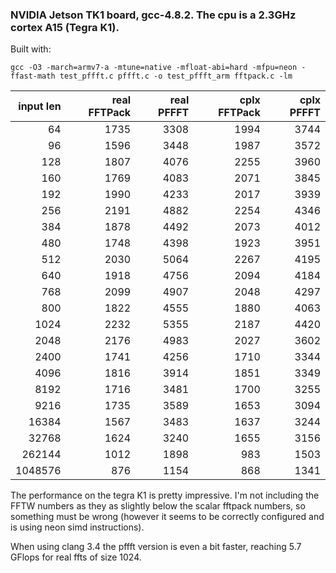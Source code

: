 
### NVIDIA Jetson TK1 board, gcc-4.8.2. The cpu is a 2.3GHz cortex A15 (Tegra K1).

Built with:

```
gcc -O3 -march=armv7-a -mtune=native -mfloat-abi=hard -mfpu=neon -ffast-math test_pffft.c pffft.c -o test_pffft_arm fftpack.c -lm
```

| input len |real FFTPack| real PFFFT |cplx FFTPack| cplx PFFFT |
|----------:|-----------:|-----------:|-----------:|-----------:|
|       64  |     1735   |     3308   |     1994   |     3744   |
|       96  |     1596   |     3448   |     1987   |     3572   |
|      128  |     1807   |     4076   |     2255   |     3960   |
|      160  |     1769   |     4083   |     2071   |     3845   |
|      192  |     1990   |     4233   |     2017   |     3939   |
|      256  |     2191   |     4882   |     2254   |     4346   |
|      384  |     1878   |     4492   |     2073   |     4012   |
|      480  |     1748   |     4398   |     1923   |     3951   |
|      512  |     2030   |     5064   |     2267   |     4195   |
|      640  |     1918   |     4756   |     2094   |     4184   |
|      768  |     2099   |     4907   |     2048   |     4297   |
|      800  |     1822   |     4555   |     1880   |     4063   |
|     1024  |     2232   |     5355   |     2187   |     4420   |
|     2048  |     2176   |     4983   |     2027   |     3602   |
|     2400  |     1741   |     4256   |     1710   |     3344   |
|     4096  |     1816   |     3914   |     1851   |     3349   |
|     8192  |     1716   |     3481   |     1700   |     3255   |
|     9216  |     1735   |     3589   |     1653   |     3094   |
|    16384  |     1567   |     3483   |     1637   |     3244   |
|    32768  |     1624   |     3240   |     1655   |     3156   |
|   262144  |     1012   |     1898   |      983   |     1503   |
|  1048576  |      876   |     1154   |      868   |     1341   |

The performance on the tegra K1 is pretty impressive. I'm not
including the FFTW numbers as they as slightly below the scalar
fftpack numbers, so something must be wrong (however it seems to be
correctly configured and is using neon simd instructions).

When using clang 3.4 the pffft version is even a bit faster, reaching
5.7 GFlops for real ffts of size 1024.

